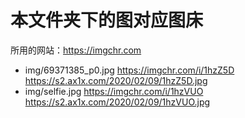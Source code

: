 # 本文件夹下的图对应图床

所用的网站：<https://imgchr.com>

- img/69371385_p0.jpg
  <https://imgchr.com/i/1hzZ5D>
  <https://s2.ax1x.com/2020/02/09/1hzZ5D.jpg>
- img/selfie.jpg
  <https://imgchr.com/i/1hzVUO>
  <https://s2.ax1x.com/2020/02/09/1hzVUO.jpg>
